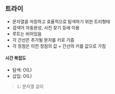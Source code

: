 ## 트라이

* 문자열을 저장하고 효율적으로 탐색하기 위한 트리형태
* 검색어 자동완성, 사전 찾기 등에 이용
* 루트는 비어있음
* 각 간선은 추가될 문자를 키로 가즘
* 각 정점은 이전 정점의 값 + 간선의 키를 값으로 가짐

#### 시간 복잡도
* 탐색: O(L) 
* 삽입: O(L) 
> L: 문자열 길이

